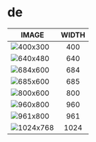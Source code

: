 # de

| IMAGE | WIDTH |
|-------|:-----:|
| ![400x300](images/fmd_de_400x300.jpg) | 400 |
| ![640x480](images/fmd_de_640x480.jpg) | 640 |
| ![684x600](images/fmd_de_684x600.jpg) | 684 |
| ![685x600](images/fmd_de_685x600.jpg) | 685 |
| ![800x600](images/fmd_de_800x600.jpg) | 800 |
| ![960x800](images/fmd_de_960x800.jpg) | 960 |
| ![961x800](images/fmd_de_961x800.jpg) | 961 |
| ![1024x768](images/fmd_de_1024x768.jpg) | 1024 |
